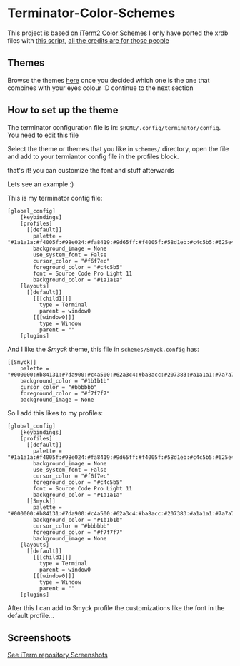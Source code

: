 Terminator-Color-Schemes
========================

This project is based on [iTerm2 Color Schemes](https://github.com/mbadolato/iTerm2-Color-Schemes)
I only have ported the xrdb files with [this script](tools/xrdb2terminator.py), [all the credits are for those people](https://github.com/mbadolato/iTerm2-Color-Schemes#credits)

Themes
------

Browse the themes [here](https://github.com/mbadolato/iTerm2-Color-Schemes)
once you decided which one is the one that combines with your eyes colour :D continue to the next section


How to set up the theme
-----------------------

The terminator configuration file is in: `$HOME/.config/terminator/config`.
You need to edit this file

Select the theme or themes that you like in `schemes/` directory, open the file
and add to your termiantor config file in the profiles block.

that's it! you can customize the font and stuff afterwards

Lets see an example :)

This is my terminator config file:

    [global_config]
        [keybindings]
        [profiles]
          [[default]]
            palette = "#1a1a1a:#f4005f:#98e024:#fa8419:#9d65ff:#f4005f:#58d1eb:#c4c5b5:#625e4c:#f4005f:#98e024:#e0d561:#9d65ff:#f4005f:#58d1eb:#f6f6ef"
            background_image = None
            use_system_font = False
            cursor_color = "#f6f7ec"
            foreground_color = "#c4c5b5"
            font = Source Code Pro Light 11
            background_color = "#1a1a1a"
        [layouts]
          [[default]]
            [[[child1]]]
              type = Terminal
              parent = window0
            [[[window0]]]
              type = Window
              parent = ""
        [plugins]

And I like the *Smyck* theme, this file in `schemes/Smyck.config` has:
    
    [[Smyck]]
        palette = "#000000:#b84131:#7da900:#c4a500:#62a3c4:#ba8acc:#207383:#a1a1a1:#7a7a7a:#d6837c:#c4f137:#fee14d:#8dcff0:#f79aff:#6ad9cf:#f7f7f7"
        background_color = "#1b1b1b"
        cursor_color = "#bbbbbb"
        foreground_color = "#f7f7f7"
        background_image = None

So I add this likes to my profiles:

    [global_config]
        [keybindings]
        [profiles]
          [[default]]
            palette = "#1a1a1a:#f4005f:#98e024:#fa8419:#9d65ff:#f4005f:#58d1eb:#c4c5b5:#625e4c:#f4005f:#98e024:#e0d561:#9d65ff:#f4005f:#58d1eb:#f6f6ef"
            background_image = None
            use_system_font = False
            cursor_color = "#f6f7ec"
            foreground_color = "#c4c5b5"
            font = Source Code Pro Light 11
            background_color = "#1a1a1a"
          [[Smyck]]
            palette = "#000000:#b84131:#7da900:#c4a500:#62a3c4:#ba8acc:#207383:#a1a1a1:#7a7a7a:#d6837c:#c4f137:#fee14d:#8dcff0:#f79aff:#6ad9cf:#f7f7f7"
            background_color = "#1b1b1b"
            cursor_color = "#bbbbbb"
            foreground_color = "#f7f7f7"
            background_image = None
        [layouts]
          [[default]]
            [[[child1]]]
              type = Terminal
              parent = window0
            [[[window0]]]
              type = Window
              parent = ""
        [plugins]

After this I can add to Smyck profile the customizations like the font in the default
profile...

Screenshoots
------------
[See iTerm repository Screenshots](https://github.com/mbadolato/iTerm2-Color-Schemes)




